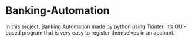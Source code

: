 # Banking-Automation
In this project, Banking Automation made by python using Tkinter. It’s GUI- based program that is very easy to register themselves in an account.
